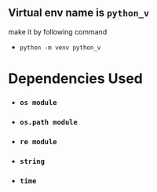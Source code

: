## Virtual env name is `python_v`
make it by following command
- `python -m venv python_v`

# Dependencies Used
- ### `os module`
- ### `os.path module`
- ### `re module`
- ### `string`
- ### `time`